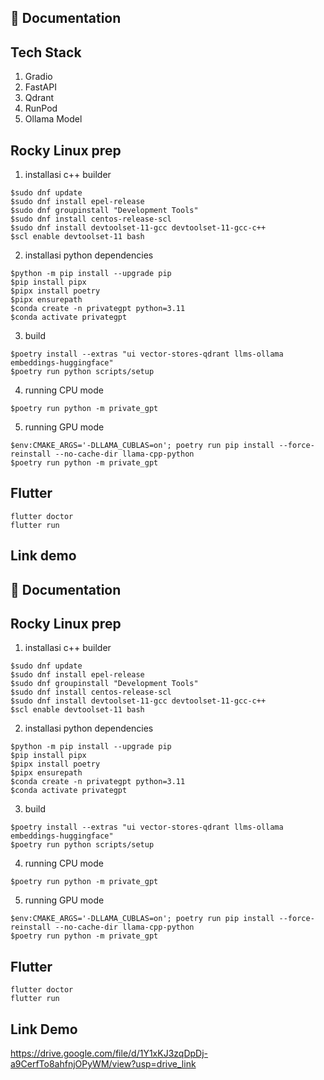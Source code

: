 ## 📄 Documentation

## Tech Stack
1. Gradio
2. FastAPI
3. Qdrant
4. RunPod
5. Ollama Model

## Rocky Linux prep
1. installasi c++ builder
```
$sudo dnf update
$sudo dnf install epel-release
$sudo dnf groupinstall "Development Tools"
$sudo dnf install centos-release-scl
$sudo dnf install devtoolset-11-gcc devtoolset-11-gcc-c++
$scl enable devtoolset-11 bash
```

2. installasi python dependencies
```
$python -m pip install --upgrade pip
$pip install pipx
$pipx install poetry
$pipx ensurepath
$conda create -n privategpt python=3.11
$conda activate privategpt
```

3. build
```
$poetry install --extras "ui vector-stores-qdrant llms-ollama embeddings-huggingface"
$poetry run python scripts/setup
```

4. running CPU mode
```
$poetry run python -m private_gpt
```

5. running GPU mode
```
$env:CMAKE_ARGS='-DLLAMA_CUBLAS=on'; poetry run pip install --force-reinstall --no-cache-dir llama-cpp-python
$poetry run python -m private_gpt
```

## Flutter
```
flutter doctor
flutter run 
```

## Link demo
## 📄 Documentation


## Rocky Linux prep
1. installasi c++ builder
```
$sudo dnf update
$sudo dnf install epel-release
$sudo dnf groupinstall "Development Tools"
$sudo dnf install centos-release-scl
$sudo dnf install devtoolset-11-gcc devtoolset-11-gcc-c++
$scl enable devtoolset-11 bash
```

2. installasi python dependencies
```
$python -m pip install --upgrade pip
$pip install pipx
$pipx install poetry
$pipx ensurepath
$conda create -n privategpt python=3.11
$conda activate privategpt
```

3. build
```
$poetry install --extras "ui vector-stores-qdrant llms-ollama embeddings-huggingface"
$poetry run python scripts/setup
```

4. running CPU mode
```
$poetry run python -m private_gpt
```

5. running GPU mode
```
$env:CMAKE_ARGS='-DLLAMA_CUBLAS=on'; poetry run pip install --force-reinstall --no-cache-dir llama-cpp-python
$poetry run python -m private_gpt
```

## Flutter
```
flutter doctor
flutter run 
```
## Link Demo
https://drive.google.com/file/d/1Y1xKJ3zqDpDj-a9CerfTo8ahfnjOPyWM/view?usp=drive_link